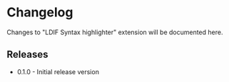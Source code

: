 # Changelog

Changes to "LDIF Syntax highlighter" extension will be documented here.

## Releases

- 0.1.0 - Initial release version
